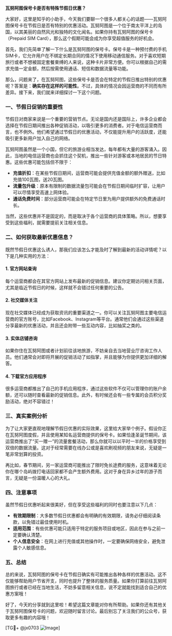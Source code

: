 **瓦努阿图保号卡是否有特殊节假日优惠？**

大家好，这里是知乎的小助手，今天我们要聊一个很多人都关心的话题——瓦努阿图保号卡在节假日是否有特别的优惠活动。瓦努阿图是一个位于南太平洋上的岛国，以其美丽的自然风光和独特的文化闻名。如果你持有瓦努阿图的保号卡（Prepaid SIM Card），那么这个假期可能会成为你享受超值服务的好机会。

首先，我们先简单了解一下什么是瓦努阿图的保号卡。保号卡是一种预付费的手机SIM卡，它允许用户在不绑定长期合同的情况下使用移动通信服务。对于喜欢短期旅行或者不想被固定套餐束缚的人来说，这种卡片非常方便。你可以根据自己的需求充值一定金额，然后按需使用通话、短信和数据流量等功能。

那么，问题来了，在瓦努阿图，这些保号卡是否会在特定的节假日推出特别的优惠呢？答案是：**确实存在这样的可能性**。不过，具体的情况会因运营商的不同而有所差异。接下来，我们就来详细探讨一下这个问题。

### 一、节假日促销的重要性

节假日对商家来说是一个重要的营销节点。无论是国内还是国际上，许多企业都会选择在节假日期间推出各种促销活动，以吸引更多的消费者。对于电信运营商而言，也不例外。他们希望通过节假日的优惠活动，不仅能提升用户的活跃度，还能吸引更多新用户加入自己的网络。

瓦努阿图虽然是一个小国，但它的旅游业相当发达，每年都有大量的游客涌入。因此，当地的电信运营商也会抓住这个契机，推出一些针对游客或本地居民的节日特惠。这些优惠可能包括但不限于：

- **充值折扣**：在某些节假日期间，运营商可能会提供充值金额的额外赠送，比如充值100瓦图，送20瓦图。
- **流量包升级**：原本有限制的数据流量包可能会在节假日期间临时扩容，让用户可以尽情享受高速上网体验。
- **通话免费时间**：部分运营商可能会在特定节日里为用户提供额外的免费通话时长。

当然，这些优惠并不是固定的，而是取决于各个运营商的具体策略。所以，想要享受到这些福利，就需要提前关注相关信息。

### 二、如何获取最新优惠信息？

既然节假日优惠这么诱人，那我们应该怎么才能及时了解到最新的活动详情呢？以下是几种实用的方法：

#### 1. 官方网站查询
每个运营商都会在其官方网站上发布最新的促销信息。建议你定期访问相关页面，尤其是临近节假日的时候，这样就不会错过任何重要的公告。

#### 2. 社交媒体关注
现在社交媒体已经成为获取资讯的重要渠道之一。你可以关注瓦努阿图主要电信运营商的官方账号，比如Facebook、Instagram等平台。通常他们会通过这些渠道分享最新的优惠活动，并且还会附带一些互动内容，比如抽奖之类的。

#### 3. 实体店铺咨询
如果你住在瓦努阿图或者计划前往该地旅游，不妨亲自去当地营业厅咨询工作人员。他们通常会对即将开展的促销活动了如指掌，并且能够为你提供更加详细的解答。

#### 4. 下载官方应用程序
很多运营商都推出了自己的手机应用程序，通过这些软件不仅可以管理你的账户余额，还可以随时查看最新的促销信息。此外，有时候还会有一些专属的会员积分奖励活动，绝对不容错过！

### 三、真实案例分析

为了让大家更直观地理解节假日优惠的实际效果，这里给大家举个例子。假设你正在瓦努阿图度假，并且使用某知名运营商提供的保号卡。如果恰逢圣诞节期间，该运营商推出了“买一赠一”的流量套餐活动，那么你就可以以平时一半的价格享受到双倍的数据流量。这对于经常需要在线办公或是喜欢刷视频的朋友来说，无疑是一笔非常划算的投资。

再比如，春节期间，另一家运营商可能推出了限时免长途费的服务，这意味着无论你在哪个岛屿拨打电话回家都不会产生额外费用。这对于身在异乡过年的游子而言，无疑是一份温暖人心的大礼。

### 四、注意事项

虽然节假日优惠听起来很美好，但在享受这些福利的同时也要注意以下几点：

- **有效期限制**：大多数节假日优惠都会有明确的有效期限，请务必仔细阅读条款，以免错过最佳使用时机。
- **适用范围**：有些优惠可能只适用于特定的服务项目或地区，因此在参与之前一定要确认清楚。
- **个人信息安全**：在网上进行充值或其他操作时，一定要确保网络安全，避免泄露个人敏感信息。

### 五、总结

总的来说，瓦努阿图的保号卡在节假日确实有可能推出各种各样的优惠活动。这不仅能够帮助用户节省开支，同时也提升了整体的服务质量。如果你打算前往瓦努阿图旅行或者已经在当地生活，不妨多留意相关信息，说不定就能找到适合自己的优惠方案哦！

好了，今天的分享就到这里啦！希望这篇文章能对你有所帮助。如果你还有其他关于瓦努阿图保号卡的问题，欢迎随时留言讨论。最后别忘了关注我们的公众号，获取更多有趣的内容哦！

[TG💪+ @jx0703 ![Image](https://github.com/user-attachments/assets/dbca1d08-cadb-493c-b0ec-ad6f7a83f270)]